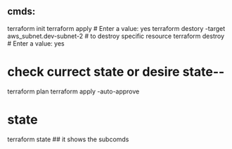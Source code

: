 cmds:
-------------
terraform init
terraform apply # Enter a value: yes
terraform destory -target aws_subnet.dev-subnet-2 # to destroy specific resource
terraform destroy # Enter a value: yes

# check currect state or desire state--
terraform plan
terraform apply -auto-approve
# state
terraform state ## it shows the subcomds
